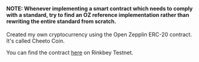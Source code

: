 #### NOTE: Whenever implementing a smart contract which needs to comply with a standard, try to find an OZ reference implementation rather than rewriting the entire standard from scratch.

Created my own cryptocurrency using the Open Zepplin ERC-20 contract. It's called Cheeto Coin.

You can find the contract [here](https://rinkeby.etherscan.io/address/0xF08b0444373c0954EE198e40c377647fD7C846bd) on Rinkbey Testnet.